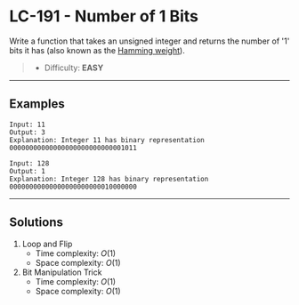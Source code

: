 # LC-191 - Number of 1 Bits

Write a function that takes an unsigned integer and returns the number of '1' bits it has (also known as the [Hamming weight](http://en.wikipedia.org/wiki/Hamming_weight)).

> * Difficulty: **EASY**

---
## Examples

```
Input: 11
Output: 3
Explanation: Integer 11 has binary representation 00000000000000000000000000001011 
```

```
Input: 128
Output: 1
Explanation: Integer 128 has binary representation 00000000000000000000000010000000
```

---
## Solutions

1. Loop and Flip
    * Time complexity: $O(1)$
    * Space complexity: $O(1)$
2. Bit Manipulation Trick
    * Time complexity: $O(1)$
    * Space complexity: $O(1)$
